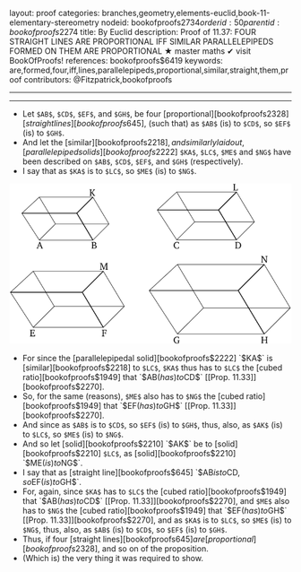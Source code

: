 layout: proof
categories: branches,geometry,elements-euclid,book-11-elementary-stereometry
nodeid: bookofproofs$2734
orderid: 50
parentid: bookofproofs$2274
title: By Euclid
description:  Proof of 11.37: FOUR STRAIGHT LINES ARE PROPORTIONAL IFF SIMILAR PARALLELEPIPEDS FORMED ON THEM ARE PROPORTIONAL &#9733; master maths &#10004; visit BookOfProofs!
references: bookofproofs$6419
keywords: are,formed,four,iff,lines,parallelepipeds,proportional,similar,straight,them,proof
contributors: @Fitzpatrick,bookofproofs


---


---



* Let `$AB$`, `$CD$`, `$EF$`, and `$GH$`, be four [proportional][bookofproofs$2328] [straight lines][bookofproofs$645], (such that) as `$AB$` (is) to `$CD$`, so `$EF$` (is) to `$GH$`.
* And let the [similar][bookofproofs$2218], and similarly laid out, [parallelepiped solids][bookofproofs$2222] `$KA$`, `$LC$`, `$ME$` and `$NG$` have been described on `$AB$`, `$CD$`, `$EF$`, and `$GH$` (respectively).
* I say that as `$KA$` is to `$LC$`, so `$ME$` (is) to `$NG$`.

![fig37e](https://github.com/bookofproofs/bookofproofs.github.io/blob/main/_sources/_assets/images/euclid/Book11/fig37e.png?raw=true)

* For since the [parallelepipedal solid][bookofproofs$2222] `$KA$` is [similar][bookofproofs$2218] to `$LC$`, `$KA$` thus has to `$LC$` the [cubed ratio][bookofproofs$1949] that `$AB$` (has) to `$CD$` [[Prop. 11.33]][bookofproofs$2270].
* So, for the same (reasons), `$ME$` also has to `$NG$` the [cubed ratio][bookofproofs$1949] that `$EF$` (has) to `$GH$` [[Prop. 11.33]][bookofproofs$2270].
* And since as `$AB$` is to `$CD$`, so `$EF$` (is) to `$GH$`, thus, also, as `$AK$` (is) to `$LC$`, so `$ME$` (is) to `$NG$`.
* And so let [solid][bookofproofs$2210] `$AK$` be to [solid][bookofproofs$2210] `$LC$`, as [solid][bookofproofs$2210] `$ME$` (is) to `$NG$`.
* I say that as [straight line][bookofproofs$645] `$AB$` is to `$CD$`, so `$EF$` (is) to `$GH$`.
* For, again, since `$KA$` has to `$LC$` the [cubed ratio][bookofproofs$1949] that `$AB$` (has) to `$CD$` [[Prop. 11.33]][bookofproofs$2270], and `$ME$` also has to `$NG$` the [cubed ratio][bookofproofs$1949] that `$EF$` (has) to `$GH$` [[Prop. 11.33]][bookofproofs$2270], and as `$KA$` is to `$LC$`, so `$ME$` (is) to `$NG$`, thus, also, as `$AB$` (is) to `$CD$`, so `$EF$` (is) to `$GH$`.
* Thus, if four [straight lines][bookofproofs$645] are [proportional][bookofproofs$2328], and so on of the proposition.
* (Which is) the very thing it was required to show.
